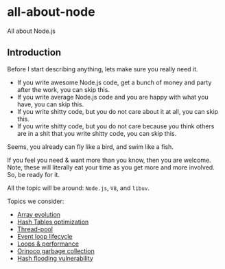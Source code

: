 # all-about-node
All about Node.js


## Introduction

Before I start describing anything, lets make sure you really need it.

* If you write awesome Node.js code, get a bunch of money and party after the work, you can skip this.
* If you write average Node.js code and you are happy with what you have, you can skip this. 
* If you write shitty code, but you do not care about it at all, you can skip this.
* If you write shitty code, but you do not care because you think others are in a shit that you write shitty code, you 
 can skip this.

Seems, you already can fly like a bird, and swim like a fish.


If you feel you need & want more than you know, then you are welcome. Note, these will literally eat your time as you
 get more and more involved. So, be ready for it.

All the topic will be around: `Node.js`, `V8`, and `libuv`.
 
Topics we consider:
* [Array evolution](https://github.com/AlbertHambardzumyan/all-about-node/blob/master/src/array-evalution/ARRAY_EVOLUTION.md)
* [Hash Tables optimization]()
* [Thread-pool]()
* [Event loop lifecycle]()
* [Loops & performance]()
* [Orinoco garbage collection]()
* [Hash flooding vulnerability]()
